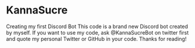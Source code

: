 # KannaSucre
Creating my first Discord Bot
This code is a brand new Discord bot created by myself.
If you want to use my code, ask @KannaSucreBot on twitter first and quote my personal Twitter or GitHub in your code.
Thanks for reading!
